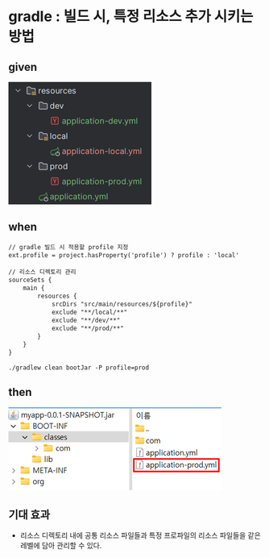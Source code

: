 # gradle : 빌드 시, 특정 리소스 추가 시키는 방법

## given

![alt text](../../images/20241227_204014.png)

## when

```
// gradle 빌드 시 적용할 profile 지정
ext.profile = project.hasProperty('profile') ? profile : 'local'

// 리소스 디렉토리 관리
sourceSets {
    main {
        resources {
            srcDirs "src/main/resources/${profile}"
            exclude "**/local/**"
            exclude "**/dev/**"
            exclude "**/prod/**"
        }
    }
}
```

```
./gradlew clean bootJar -P profile=prod
```

## then

![alt text](../../images/20241227_204650.png)

## 기대 효과

- 리소스 디렉토리 내에 공통 리소스 파일들과 특정 프로파일의 리소스 파일들을 같은 레벨에 담아 관리할 수 있다.